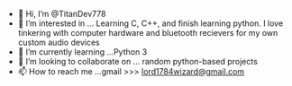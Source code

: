 - 👋 Hi, I’m @TitanDev778
- 👀 I’m interested in ... Learning C, C++, and finish learning python. I love tinkering with computer hardware and bluetooth recievers for my own custom audio devices
- 🌱 I’m currently learning ...Python 3
- 💞️ I’m looking to collaborate on ... random python-based projects
- 📫 How to reach me ...gmail >>> lord1784wizard@gmail.com

<!---
TitanDev778/TitanDev778 is a ✨ special ✨ repository because its `README.md` (this file) appears on your GitHub profile.
You can click the Preview link to take a look at your changes.
--->
